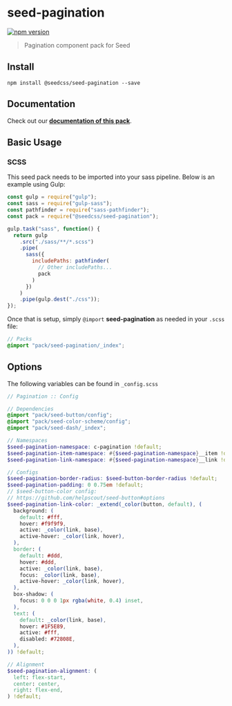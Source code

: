 # seed-pagination

[![npm version](https://badge.fury.io/js/%40seedcss%2Fseed-pagination.svg)](https://badge.fury.io/js/%40seedcss%2Fseed-pagination)

> Pagination component pack for Seed

## Install

```
npm install @seedcss/seed-pagination --save
```

## Documentation

Check out our **[documentation of this pack](http://developer.helpscout.net/seed/packs/seed-pagination/)**.

## Basic Usage

### SCSS

This seed pack needs to be imported into your sass pipeline. Below is an example using Gulp:

```javascript
const gulp = require("gulp");
const sass = require("gulp-sass");
const pathfinder = require("sass-pathfinder");
const pack = require("@seedcss/seed-pagination");

gulp.task("sass", function() {
  return gulp
    .src("./sass/**/*.scss")
    .pipe(
      sass({
        includePaths: pathfinder(
          // Other includePaths...
          pack
        )
      })
    )
    .pipe(gulp.dest("./css"));
});
```

Once that is setup, simply `@import` **seed-pagination** as needed in your `.scss` file:

```scss
// Packs
@import "pack/seed-pagination/_index";
```



## Options

The following variables can be found in `_config.scss`

```scss
// Pagination :: Config

// Dependencies
@import "pack/seed-button/config";
@import "pack/seed-color-scheme/config";
@import "pack/seed-dash/_index";

// Namespaces
$seed-pagination-namespace: c-pagination !default;
$seed-pagination-item-namespace: #{$seed-pagination-namespace}__item !default;
$seed-pagination-link-namespace: #{$seed-pagination-namespace}__link !default;

// Configs
$seed-pagination-border-radius: $seed-button-border-radius !default;
$seed-pagination-padding: 0 0.75em !default;
// $seed-button-color config:
// https://github.com/helpscout/seed-button#options
$seed-pagination-link-color: _extend(_color(button, default), (
  background: (
    default: #fff,
    hover: #f9f9f9,
    active: _color(link, base),
    active-hover: _color(link, hover),
  ),
  border: (
    default: #ddd,
    hover: #ddd,
    active: _color(link, base),
    focus: _color(link, base),
    active-hover: _color(link, hover),
  ),
  box-shadow: (
    focus: 0 0 0 1px rgba(white, 0.4) inset,
  ),
  text: (
    default: _color(link, base),
    hover: #1F5E89,
    active: #fff,
    disabled: #72808E,
  ),
)) !default;

// Alignment
$seed-pagination-alignment: (
  left: flex-start,
  center: center,
  right: flex-end,
) !default;

```
